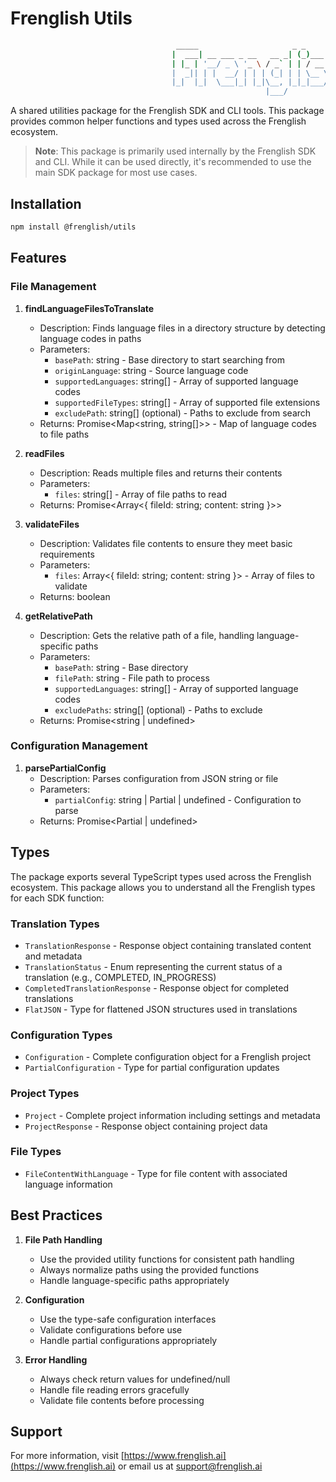 # Frenglish Utils
```bash
                                     _____                     _ _     _            _ 
                                    |  ___| __ ___ _ __   __ _| (_)___| |__    __ _(_)
                                    | |_ | '__/ _ \ '_ \ / _` | | / __| '_ \  / _` | |
                                    |  _|| | |  __/ | | | (_| | | \__ \ | | || (_| | |
                                    |_|  |_|  \___|_| |_|\__, |_|_|___/_| |_(_)__,_|_|
                                                         |___/                      
```  
A shared utilities package for the Frenglish SDK and CLI tools. This package provides common helper functions and types used across the Frenglish ecosystem.

> **Note**: This package is primarily used internally by the Frenglish SDK and CLI. While it can be used directly, it's recommended to use the main SDK package for most use cases.

## Installation

```bash
npm install @frenglish/utils
```

## Features

### File Management

1. **findLanguageFilesToTranslate**
   - Description: Finds language files in a directory structure by detecting language codes in paths
   - Parameters:
     - `basePath`: string - Base directory to start searching from
     - `originLanguage`: string - Source language code
     - `supportedLanguages`: string[] - Array of supported language codes
     - `supportedFileTypes`: string[] - Array of supported file extensions
     - `excludePath`: string[] (optional) - Paths to exclude from search
   - Returns: Promise<Map<string, string[]>> - Map of language codes to file paths

2. **readFiles**
   - Description: Reads multiple files and returns their contents
   - Parameters:
     - `files`: string[] - Array of file paths to read
   - Returns: Promise<Array<{ fileId: string; content: string }>>

3. **validateFiles**
   - Description: Validates file contents to ensure they meet basic requirements
   - Parameters:
     - `files`: Array<{ fileId: string; content: string }> - Array of files to validate
   - Returns: boolean

4. **getRelativePath**
   - Description: Gets the relative path of a file, handling language-specific paths
   - Parameters:
     - `basePath`: string - Base directory
     - `filePath`: string - File path to process
     - `supportedLanguages`: string[] - Array of supported language codes
     - `excludePaths`: string[] (optional) - Paths to exclude
   - Returns: Promise<string | undefined>

### Configuration Management

1. **parsePartialConfig**
   - Description: Parses configuration from JSON string or file
   - Parameters:
     - `partialConfig`: string | Partial<Configuration> | undefined - Configuration to parse
   - Returns: Promise<Partial<Configuration> | undefined>

## Types

The package exports several TypeScript types used across the Frenglish ecosystem. This package allows you to understand all the Frenglish types for each SDK function:

### Translation Types
- `TranslationResponse` - Response object containing translated content and metadata
- `TranslationStatus` - Enum representing the current status of a translation (e.g., COMPLETED, IN_PROGRESS)
- `CompletedTranslationResponse` - Response object for completed translations
- `FlatJSON` - Type for flattened JSON structures used in translations

### Configuration Types
- `Configuration` - Complete configuration object for a Frenglish project
- `PartialConfiguration` - Type for partial configuration updates

### Project Types
- `Project` - Complete project information including settings and metadata
- `ProjectResponse` - Response object containing project data

### File Types
- `FileContentWithLanguage` - Type for file content with associated language information

## Best Practices

1. **File Path Handling**
   - Use the provided utility functions for consistent path handling
   - Always normalize paths using the provided functions
   - Handle language-specific paths appropriately

2. **Configuration**
   - Use the type-safe configuration interfaces
   - Validate configurations before use
   - Handle partial configurations appropriately

3. **Error Handling**
   - Always check return values for undefined/null
   - Handle file reading errors gracefully
   - Validate file contents before processing

## Support

For more information, visit [https://www.frenglish.ai](https://www.frenglish.ai) or email us at support@frenglish.ai 